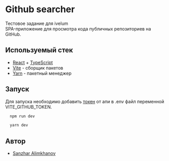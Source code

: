 # Github searcher

Тестовое задание для ivelum<br/>
SPA-приложение для просмотра кода публичных репозиториев на GitHub.<br/>

## Используемый стек

- [React](https://react.dev/) + [TypeScript](https://www.typescriptlang.org/)
- [Vite](https://vitejs.dev/) - сборщик пакетов
- [Yarn](https://classic.yarnpkg.com/) - пакетный менеджер

## Запуск

Для запуска необходимо добавить [токен](https://docs.github.com/en/authentication/keeping-your-account-and-data-secure/managing-your-personal-access-tokens) от апи в .env файл переменной VITE_GITHUB_TOKEN.
<br/>
```bash
  npm run dev

  yarn dev
```

## Автор

- [Sanzhar Alimkhanov](https://github.com/orlovssky)
